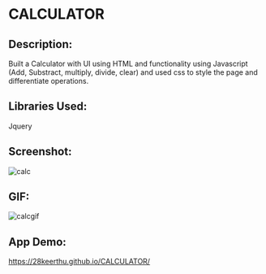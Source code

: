 #  CALCULATOR
## Description:
Built a Calculator with UI using HTML and functionality using Javascript (Add, Substract, multiply, divide, clear) and used css to style the page and differentiate operations.
## Libraries Used:
Jquery

## Screenshot:
![calc](https://user-images.githubusercontent.com/59604256/172049549-21cc8924-0359-4be6-b6b2-513c1a92384b.JPG)
## GIF:
![calcgif](https://user-images.githubusercontent.com/59604256/172049721-237556c4-d10f-495f-af03-a4657baabe20.gif)
## App Demo:
https://28keerthu.github.io/CALCULATOR/
